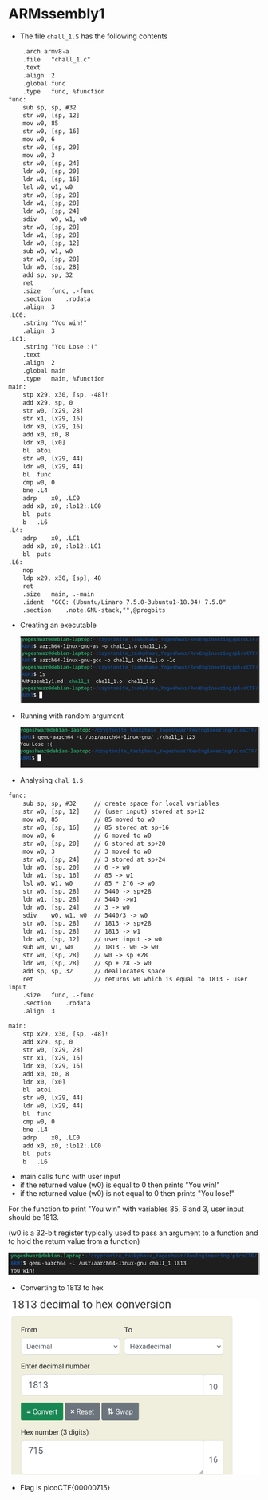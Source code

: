 # ARMssembly1
- The file `chall_1.S` has the following contents
```
	.arch armv8-a
	.file	"chall_1.c"
	.text
	.align	2
	.global	func
	.type	func, %function
func:
	sub	sp, sp, #32
	str	w0, [sp, 12]
	mov	w0, 85
	str	w0, [sp, 16]
	mov	w0, 6
	str	w0, [sp, 20]
	mov	w0, 3
	str	w0, [sp, 24]
	ldr	w0, [sp, 20]
	ldr	w1, [sp, 16]
	lsl	w0, w1, w0
	str	w0, [sp, 28]
	ldr	w1, [sp, 28]
	ldr	w0, [sp, 24]
	sdiv	w0, w1, w0
	str	w0, [sp, 28]
	ldr	w1, [sp, 28]
	ldr	w0, [sp, 12]
	sub	w0, w1, w0
	str	w0, [sp, 28]
	ldr	w0, [sp, 28]
	add	sp, sp, 32
	ret
	.size	func, .-func
	.section	.rodata
	.align	3
.LC0:
	.string	"You win!"
	.align	3
.LC1:
	.string	"You Lose :("
	.text
	.align	2
	.global	main
	.type	main, %function
main:
	stp	x29, x30, [sp, -48]!
	add	x29, sp, 0
	str	w0, [x29, 28]
	str	x1, [x29, 16]
	ldr	x0, [x29, 16]
	add	x0, x0, 8
	ldr	x0, [x0]
	bl	atoi
	str	w0, [x29, 44]
	ldr	w0, [x29, 44]
	bl	func
	cmp	w0, 0
	bne	.L4
	adrp	x0, .LC0
	add	x0, x0, :lo12:.LC0
	bl	puts
	b	.L6
.L4:
	adrp	x0, .LC1
	add	x0, x0, :lo12:.LC1
	bl	puts
.L6:
	nop
	ldp	x29, x30, [sp], 48
	ret
	.size	main, .-main
	.ident	"GCC: (Ubuntu/Linaro 7.5.0-3ubuntu1~18.04) 7.5.0"
	.section	.note.GNU-stack,"",@progbits

```
- Creating an executable 

  ![alt text](image.png)
- Running with random argument

  ![alt text](image-1.png)
- Analysing `chal_1.S`

```
func:
	sub	sp, sp, #32 	// create space for local variables
	str	w0, [sp, 12] 	// (user input) stored at sp+12
	mov	w0, 85 			// 85 moved to w0
	str	w0, [sp, 16]	// 85 stored at sp+16
	mov	w0, 6			// 6 moved to w0
	str	w0, [sp, 20]	// 6 stored at sp+20
	mov	w0, 3			// 3 moved to w0
	str	w0, [sp, 24] 	// 3 stored at sp+24
	ldr	w0, [sp, 20]	// 6 -> w0
	ldr	w1, [sp, 16]	// 85 -> w1
	lsl	w0, w1, w0		// 85 * 2^6 -> w0 
	str	w0, [sp, 28]	// 5440 -> sp+28
	ldr	w1, [sp, 28]	// 5440 ->w1
	ldr	w0, [sp, 24]	// 3 -> w0
	sdiv	w0, w1, w0	// 5440/3 -> w0
	str	w0, [sp, 28]	// 1813 -> sp+28
	ldr	w1, [sp, 28]	// 1813 -> w1
	ldr	w0, [sp, 12]	// user input -> w0
	sub	w0, w1, w0		// 1813 - w0 -> w0  
	str	w0, [sp, 28]	// w0 -> sp +28
	ldr	w0, [sp, 28]	// sp + 28 -> w0
	add	sp, sp, 32		// deallocates space
	ret					// returns w0 which is equal to 1813 - user input
	.size	func, .-func
	.section	.rodata
	.align	3
```
```
main:
	stp	x29, x30, [sp, -48]!
	add	x29, sp, 0
	str	w0, [x29, 28]
	str	x1, [x29, 16]
	ldr	x0, [x29, 16]
	add	x0, x0, 8
	ldr	x0, [x0]
	bl	atoi
	str	w0, [x29, 44]
	ldr	w0, [x29, 44]
	bl	func
	cmp	w0, 0
	bne	.L4
	adrp	x0, .LC0
	add	x0, x0, :lo12:.LC0
	bl	puts
	b	.L6	
```

- main calls func with user input
- if the returned value (w0) is equal to 0 then prints "You win!"
- if the returned value (w0) is not equal to 0 then prints "You lose!"

For the function to print "You win" with variables 85, 6 and 3, user input should be 1813.

(w0 is a 32-bit register typically used to pass an argument to a function and to hold the return value from a function)

![alt text](image-2.png)

- Converting to 1813 to hex

![alt text](image-3.png)

- Flag is picoCTF{00000715}



 
